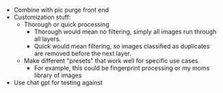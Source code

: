 - Combine with pic purge front end
- Customization stuff:
	- Thorough or quick processing
		- Thorough would mean no filtering, simply all images run through all layers.
		- Quick would mean filtering, so images classified as duplicates are removed before the next layer.
	- Make different "presets" that work well for specific use cases
		- For example, this could be fingerprint processing or my moms library of images
- Use chat gpt for testing against